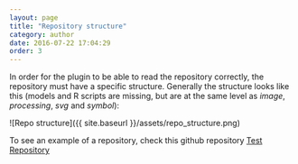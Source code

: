 ```yaml
---
layout: page
title: "Repository structure"
category: author
date: 2016-07-22 17:04:29
order: 3
---
```


In order for the plugin to be able to read the repository correctly, the 
repository must have a specific structure. Generally the structure looks like
this (models and R scripts are missing, but are at the same level as *image*,
*processing*, *svg* and *symbol*):

![Repo structure]({{ site.baseurl }}/assets/repo_structure.png)


To see an example of a repository, check this github repository [Test Repository](https://github.com/akbargumbira/qgis_resources_data/)

              
              
               
                
